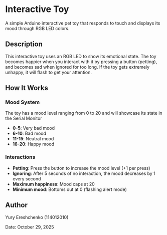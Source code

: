 # Interactive Toy

A simple Arduino interactive pet toy that responds to touch and displays its mood through RGB LED colors.

## Description

This interactive toy uses an RGB LED to show its emotional state. The toy becomes happier when you interact with it by pressing a button (petting), and becomes sad when ignored for too long. If the toy gets extremely unhappy, it will flash to get your attention.

## How It Works

### Mood System

The toy has a mood level ranging from 0 to 20 and will showcase its state in the Serial Monitor

- **0-5**: Very bad mood 
- **6-10**: Bad mood 
- **11-15**: Neutral mood 
- **16-20**: Happy mood

### Interactions

- **Petting**: Press the button to increase the mood level (+1 per press)
- **Ignoring**: After 5 seconds of no interaction, the mood decreases by 1 every second
- **Maximum happiness**: Mood caps at 20
- **Minimum mood**: Bottoms out at 0 (flashing alert mode)

## Author

Yury Ereshchenko (114012010)

Date: October 29, 2025